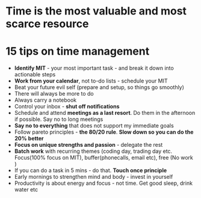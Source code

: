 # Time is the most valuable and most scarce resource

# 15 tips on time management
* **Identify MIT** - your most important task - and break it down into actionable steps
* **Work from your calendar**, not to-do lists - schedule your MIT
* Beat your future evil self (prepare and setup, so things go smoothly)
* There will always be more to do
* Always carry a notebook
* Control your inbox - **shut off notifications**
* Schedule and attend **meetings as a last resort**. Do them in the afternoon if possible. Say no to long meetings
* **Say no to everything** that does not support my immediate goals
* Follow pareto principles - **the 80/20 rule**. **Slow down so you can do the 20% better**
* **Focus on unique strengths and passion** - delegate the rest
* **Batch work** with recurring themes (coding day, trading day etc. Focus(100% focus on MIT), buffer(phonecalls, email etc), free (No work )
* If you can do a task in 5 mins - do that. **Touch once principle**
* Early mornings to strengthen mind and body - invest in yourself
* Productivity is about energy and focus - not time. Get good sleep, drink water etc

